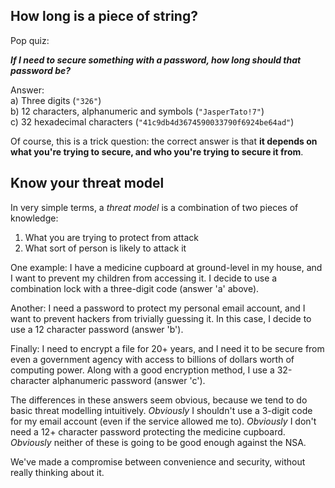 ## How long is a piece of string?

Pop quiz: 

_**If I need to secure something with a password, how long should that password be?**_

Answer:  
a) Three digits (`"326"`)  
b) 12 characters, alphanumeric and symbols (`"JasperTato!7"`)  
c) 32 hexadecimal characters (`"41c9db4d3674590033790f6924be64ad"`)

Of course, this is a trick question: the correct answer is that **it depends on what you're trying to secure, and who you're trying to secure it from**.


## Know your threat model

In very simple terms, a *threat model* is a combination of two pieces of knowledge:
1. What you are trying to protect from attack
2. What sort of person is likely to attack it

One example: I have a medicine cupboard at ground-level in my house, and I want to prevent my children from accessing it. I decide to use a combination lock with a three-digit code (answer 'a' above).

Another: I need a password to protect my personal email account, and I want to prevent hackers from trivially guessing it. In this case, I decide to use a 12 character password (answer 'b').

Finally: I need to encrypt a file for 20+ years, and I need it to be secure from even a government agency with access to billions of dollars worth of computing power. Along with a good encryption method, I use a 32-character alphanumeric password (answer 'c').

The differences in these answers seem obvious, because we tend to do basic threat modelling intuitively. *Obviously* I shouldn't use a 3-digit code for my email account (even if the service allowed me to). *Obviously* I don't need a 12+ character password protecting the medicine cupboard. *Obviously* neither of these is going to be good enough against the NSA.

We've made a compromise between convenience and security, without really thinking about it.